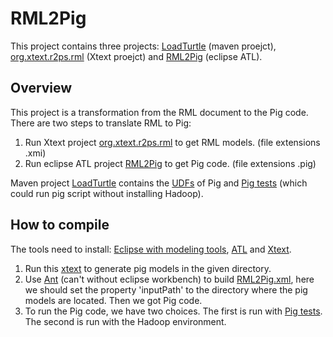 # RML2Pig
This project contains three projects: [LoadTurtle](https://github.com/tangwwwfei/RML2Pig/tree/master/LoadTurtle) (maven proejct), [org.xtext.r2ps.rml](https://github.com/tangwwwfei/RML2Pig/tree/master/org.xtext.r2ps.rml) (Xtext proejct) and [RML2Pig](https://github.com/tangwwwfei/RML2Pig/tree/master/RML2Pig) (eclipse ATL).

## Overview
This project is a transformation from the RML document to the Pig code.
There are two steps to translate RML to Pig:
1. Run Xtext project [org.xtext.r2ps.rml](https://github.com/tangwwwfei/RML2Pig/tree/master/org.xtext.r2ps.rml) to get RML models. (file extensions .xmi)
2. Run eclipse ATL project [RML2Pig](https://github.com/tangwwwfei/RML2Pig/tree/master/RML2Pig) to get Pig code. (file extensions .pig)

Maven project [LoadTurtle](https://github.com/tangwwwfei/RML2Pig/tree/master/LoadTurtle) contains the [UDFs](https://github.com/tangwwwfei/RML2Pig/tree/master/LoadTurtle/src/main/java/r2ps/) of Pig and [Pig tests](https://github.com/tangwwwfei/RML2Pig/blob/master/LoadTurtle/src/test/java/PigStdTest.java) (which could run pig script without installing Hadoop).

## How to compile

The tools need to install: [Eclipse with modeling tools](https://www.eclipse.org/downloads/packages/release/2019-12/r/eclipse-modeling-tools), [ATL](https://www.eclipse.org/atl/downloads/) and [Xtext](https://download.eclipse.org/modeling/tmf/xtext/updates/composite/milestones/).

1. Run this [xtext](https://github.com/tangwwwfei/RML2Pig/blob/master/org.xtext.r2ps.rml.tests/src/org/xtext/r2ps/rml/tests/RMLParsingTest.xtend) to generate pig models in the given directory.
2. Use [Ant](https://ant.apache.org/bindownload.cgi) (can't without eclipse workbench) to build [RML2Pig.xml](https://github.com/tangwwwfei/RML2Pig/blob/master/RML2Pig/RML2Pig.xml), here we should set the property 'inputPath' to the directory where the pig models are located. Then we got Pig code.
3. To run the Pig code, we have two choices. The first is run with [Pig tests](https://github.com/tangwwwfei/RML2Pig/blob/master/LoadTurtle/src/test/java/PigStdTest.java). The second is run with the Hadoop environment.

